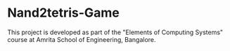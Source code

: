 # Nand2tetris-Game
This project is developed as part of the "Elements of Computing Systems" course at Amrita School of Engineering, Bangalore.
